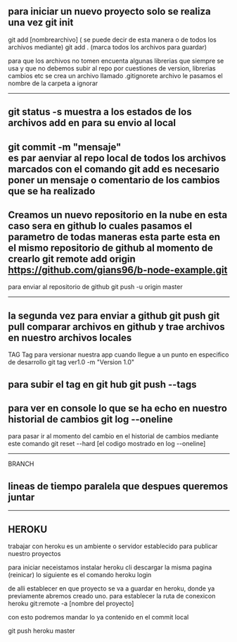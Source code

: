 para iniciar un nuevo proyecto solo se realiza una vez
git init
-----------------
git add [nombrearchivo]    ( se puede decir de esta manera o de todos los archivos mediante)
git add .               (marca todos los archivos para guardar)

para que los archivos no tomen encuenta algunas  librerias que siempre se usa y que no
debemos subir al repo por cuestiones de version, librerias cambios etc se crea un archivo llamado
.gitignorete archivo le pasamos el nombre de la carpeta a ignorar

--------------------------
git status -s
muestra a los estados de los archivos add en para su envio al local
--------------------------
git commit -m "mensaje"  
es par aenviar al repo local de todos los archivos marcados con el comando git add 
es necesario poner un mensaje o comentario de los cambios que se ha realizado
-------------------------
Creamos un nuevo repositorio en la nube en esta caso sera en github lo cuales pasamos el parametro
de todas maneras esta parte esta en el mismo repositorio de github al momento de crearlo
git remote add origin https://github.com/gians96/b-node-example.git
--------------------------

para enviar al repositorio de github
git push -u origin master

-------------------------
la segunda vez para enviar a github
git push 
git pull        comparar archivos en github y trae archivos en nuestro archivos locales
------------------------ 
TAG
Tag para versionar  nuestra app cuando llegue a un punto en especifico de desarrollo
git tag ver1.0 -m "Version 1.0"

para subir el tag en git hub
git push --tags
---------------------------------
para ver en console lo que se ha echo en nuestro historial de cambios
git log --oneline
---------------------------------
para pasar ir al momento del cambio en el historial de cambios mediante este comando
git reset --hard [el codigo mostrado en log --oneline]




-------------------------------------------------------------
BRANCH

lineas de tiempo paralela que despues queremos juntar
--------------------------------------------------------------

-----------------------
HEROKU
-----------------------
trabajar con heroku es un ambiente o servidor establecido para publicar nuestro proyectos

para iniciar neceistamos instalar heroku cli descargar la misma pagina
(reinicar)
lo siguiente es el comando
heroku login

de alli establecer en que proyecto se va a guardar en heroku, donde ya previamente abremos creado uno.
 para establecer la ruta de conexicon
heroku git:remote -a [nombre del proyecto]

con esto podremos mandar lo ya contenido en el commit local

git push heroku master